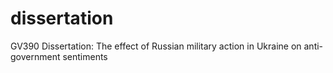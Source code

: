 # dissertation
GV390 Dissertation: The effect of Russian military action in Ukraine on anti-government sentiments
